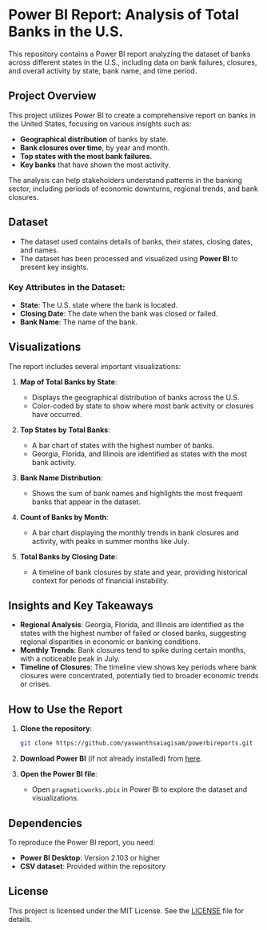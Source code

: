 # **Power BI Report: Analysis of Total Banks in the U.S.**

This repository contains a Power BI report analyzing the dataset of banks across different states in the U.S., including data on bank failures, closures, and overall activity by state, bank name, and time period.

## **Project Overview**

This project utilizes Power BI to create a comprehensive report on banks in the United States, focusing on various insights such as:
- **Geographical distribution** of banks by state.
- **Bank closures over time**, by year and month.
- **Top states with the most bank failures.**
- **Key banks** that have shown the most activity.

The analysis can help stakeholders understand patterns in the banking sector, including periods of economic downturns, regional trends, and bank closures.

## **Dataset**

- The dataset used contains details of banks, their states, closing dates, and names. 
- The dataset has been processed and visualized using **Power BI** to present key insights.

### **Key Attributes in the Dataset:**
- **State**: The U.S. state where the bank is located.
- **Closing Date**: The date when the bank was closed or failed.
- **Bank Name**: The name of the bank.

## **Visualizations**

The report includes several important visualizations:

1. **Map of Total Banks by State**:
   - Displays the geographical distribution of banks across the U.S.
   - Color-coded by state to show where most bank activity or closures have occurred.

2. **Top States by Total Banks**:
   - A bar chart of states with the highest number of banks.
   - Georgia, Florida, and Illinois are identified as states with the most bank activity.

3. **Bank Name Distribution**:
   - Shows the sum of bank names and highlights the most frequent banks that appear in the dataset.

4. **Count of Banks by Month**:
   - A bar chart displaying the monthly trends in bank closures and activity, with peaks in summer months like July.

5. **Total Banks by Closing Date**:
   - A timeline of bank closures by state and year, providing historical context for periods of financial instability.

## **Insights and Key Takeaways**

- **Regional Analysis**: Georgia, Florida, and Illinois are identified as the states with the highest number of failed or closed banks, suggesting regional disparities in economic or banking conditions.
- **Monthly Trends**: Bank closures tend to spike during certain months, with a noticeable peak in July.
- **Timeline of Closures**: The timeline view shows key periods where bank closures were concentrated, potentially tied to broader economic trends or crises.

## **How to Use the Report**

1. **Clone the repository**:
   ```bash
   git clone https://github.com/yaswanthsaiagisam/powerbireports.git
   ```

2. **Download Power BI** (if not already installed) from [here](https://powerbi.microsoft.com/).

3. **Open the Power BI file**:
   - Open `pragmaticworks.pbix` in Power BI to explore the dataset and visualizations.

## **Dependencies**

To reproduce the Power BI report, you need:
- **Power BI Desktop**: Version 2.103 or higher
- **CSV dataset**: Provided within the repository


## **License**

This project is licensed under the MIT License. See the [LICENSE](LICENSE) file for details.

